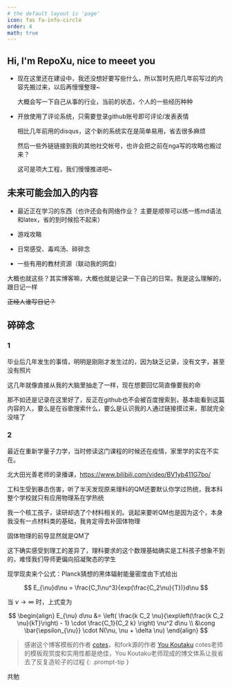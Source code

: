 ```yaml
---
# the default layout is 'page'
icon: fas fa-info-circle
order: 4
math: true
---
```


## Hi, I'm RepoXu, nice to meeet you

+ 现在这里还在建设中，我还没想好要写些什么，所以暂时先把几年前写过的内容先搬过来，以后再慢慢整理~

  大概会写一下自己从事的行业，当前的状态，个人的一些经历种种

+ 开放使用了评论系统，只需要登录github账号即可评论/发表表情

  相比几年前用的disqus，这个新的系统实在是简单易用，省去很多麻烦

  然后一些外链链接到我的其他社交帐号，也许会把之前在nga写的攻略也搬过来？

  这可是项大工程，我们慢慢推进吧~

## 未来可能会加入的内容

 - 最近正在学习的东西（也许还会有网络作业？ 主要是顺带可以练一练md语法和latex，省的到时候拾不起来）

 - 游戏攻略

 - 日常感受、毒鸡汤、碎碎念

 - 一些有用的教材资源（联动我的网盘）

大概也就这些？其实博客嘛，大概也就是记录一下自己的日常。我是这么理解的，跟日记一样

~~正经人谁写日记？~~

## 碎碎念

### 1

毕业后几年发生的事情，明明是刚刚才发生过的，因为缺乏记录，没有文字，甚至没有照片

这几年就像直接从我的大脑里抽走了一样，现在想要回忆简直像要我的命

那不如还是记录在这里好了，反正在github也不会被百度搜索到，基本能看到这篇内容的人，要么是在谷歌搜索什么，要么是认识我的人通过链接摸过来，那就完全没啥了

### 2

最近在重新学量子力学，当时修读这门课程的时候还在疫情，家里学的实在不实在。

北大田光善老师的录播课，https://www.bilibili.com/video/BV1yb411G7bo/

工科生受到暴击伤害，听了半天发现原来理科的QM还要默认你学过热统，我本科整个学校就只有应用物理系在学热统

我一个核工孩子，读研却选了个材料相关的。说起来要听QM也是因为这个，本身我没有一点材料类的基础，我肯定得去补固体物理

固体物理的前导显然就是QM了

这下确实感受到理工的差异了，理科要求的这个数理基础确实是工科孩子想象不到的，难怪我们导师更偏向招凝聚态的学生

现学现卖来个公式：Planck猜想的黑体辐射能量密度由下式给出

$$
E_{\nu}d\nu = \frac{C_1\nu^3}{exp(\frac{C_2\nu}{T})}d\nu
$$

当 $\nu \to \infty$ 时，上式变为

$$
\begin{align}
E_{\nu} d\nu 
&= \left( \frac{k C_2 \nu}{\exp\left(\frac{k C_2 \nu}{kT}\right) - 1} \cdot \frac{C_1}{C_2 k} \right) \nu^2 d\nu \\
&\cong \bar{\epsilon_{\nu}} \cdot N(\nu, \nu + \delta \nu)
\end{align}
$$

> 感谢这个博客模板的作者 [cotes](https://github.com/cotes2020)，和fork源的作者 [You Koutaku](https://github.com/youkoutaku)
> cotes老师的模板观赏度和实用性都是绝佳，You Koutaku老师现成的博文体系让我省去了反复造轮子的过程
{: .prompt-tip }

共勉